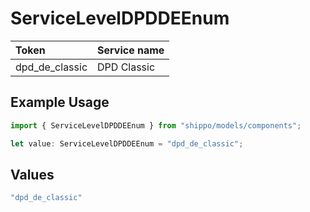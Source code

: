 # ServiceLevelDPDDEEnum

|Token | Service name|
|:---|:---|
| dpd_de_classic | DPD Classic|


## Example Usage

```typescript
import { ServiceLevelDPDDEEnum } from "shippo/models/components";

let value: ServiceLevelDPDDEEnum = "dpd_de_classic";
```

## Values

```typescript
"dpd_de_classic"
```
